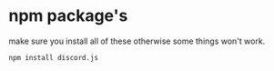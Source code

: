 # npm package's 
make sure you install all of these otherwise some things won't work.

`npm install discord.js`
